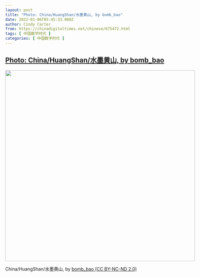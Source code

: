 ```yaml
---
layout: post
title: "Photo: China/HuangShan/水墨黄山, by bomb_bao"
date: 2022-01-06T05:45:33.000Z
author: Cindy Carter
from: https://chinadigitaltimes.net/chinese/675472.html
tags: [ 中国数字时代 ]
categories: [ 中国数字时代 ]
---
```

<!--1641447933000-->
[Photo: China/HuangShan/水墨黄山, by bomb_bao](https://chinadigitaltimes.net/chinese/675472.html)
------

<div>
<div id="attachment_675468" style="width: 607px" class="wp-caption alignnone"><img aria-describedby="caption-attachment-675468" class="size-full wp-image-675468" src="http://chinadigitaltimes.net/wp-content/uploads/2022/01/Huang-Shan-e1641447767975.jpg" alt="" width="597" height="600" srcset="https://chinadigitaltimes.net/chinese/files/2022/01/Huang-Shan-e1641447767975.jpg 597w, https://chinadigitaltimes.net/chinese/files/2022/01/Huang-Shan-e1641447767975-150x150.jpg 150w, https://chinadigitaltimes.net/chinese/files/2022/01/Huang-Shan-e1641447767975-50x50.jpg 50w" sizes="(max-width: 597px) 100vw, 597px" /><p id="caption-attachment-675468" class="wp-caption-text">China/HuangShan/水墨黄山, by <a href="https://www.flickr.com/photos/bomb_bao/4410362519/">bomb_bao (CC BY-NC-ND 2.0)</a></p></div>
</div>

